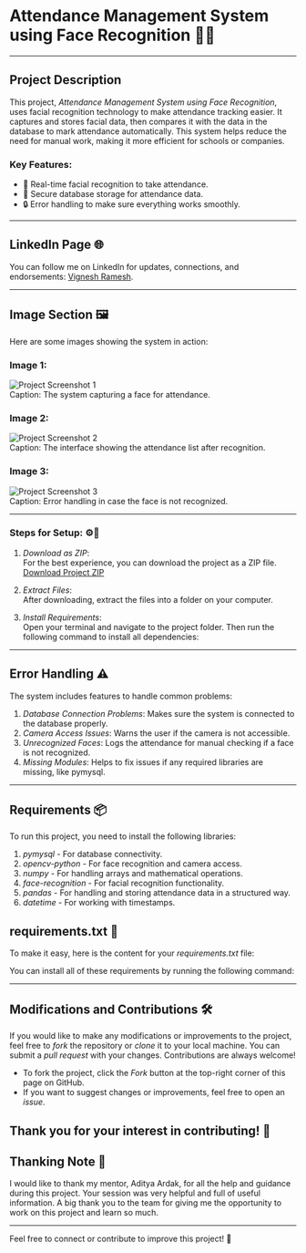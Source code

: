 # Attendance Management System using Face Recognition 📸✅

---

## Project Description  
This project, *Attendance Management System using Face Recognition*, uses facial recognition technology to make attendance tracking easier. 
It captures and stores facial data, then compares it with the data in the database to mark attendance automatically. This system helps reduce the
need for manual work, making it more efficient for schools or companies.

### Key Features:  
- 🏫 Real-time facial recognition to take attendance.  
- 💾 Secure database storage for attendance data.  
- 🔒 Error handling to make sure everything works smoothly.

---

## LinkedIn Page 🌐  
You can follow me on LinkedIn for updates, connections, and endorsements: [Vignesh Ramesh](https://www.linkedin.com/in/vigneshramesh-13j01).

---

## Image Section 🖼️  
Here are some images showing the system in action:  

### Image 1:  
![Project Screenshot 1](https://via.placeholder.com/600x300?text=Project+Image+1)  
Caption: The system capturing a face for attendance.

### Image 2:  
![Project Screenshot 2](https://via.placeholder.com/600x300?text=Project+Image+2)  
Caption: The interface showing the attendance list after recognition.

### Image 3:  
![Project Screenshot 3](https://via.placeholder.com/600x300?text=Project+Image+3)  
Caption: Error handling in case the face is not recognized.

---
### Steps for Setup:  ⚙📂
1. *Download as ZIP*:  
   For the best experience, you can download the project as a ZIP file. [Download Project ZIP](https://example.com/project.zip)  

2. *Extract Files*:  
   After downloading, extract the files into a folder on your computer.

3. *Install Requirements*:  
   Open your terminal and navigate to the project folder. Then run the following command to install all dependencies:
---

## Error Handling ⚠️  
The system includes features to handle common problems:  
1. *Database Connection Problems*: Makes sure the system is connected to the database properly.  
2. *Camera Access Issues*: Warns the user if the camera is not accessible.  
3. *Unrecognized Faces*: Logs the attendance for manual checking if a face is not recognized.  
4. *Missing Modules*: Helps to fix issues if any required libraries are missing, like pymysql.

---
## Requirements 📦  
To run this project, you need to install the following libraries:

1. *pymysql* - For database connectivity.
2. *opencv-python* - For face recognition and camera access.
3. *numpy* - For handling arrays and mathematical operations.
4. *face-recognition* - For facial recognition functionality.
5. *pandas* - For handling and storing attendance data in a structured way.
6. *datetime* - For working with timestamps.

## requirements.txt 📄  
To make it easy, here is the content for your *requirements.txt* file:

You can install all of these requirements by running the following command:

---
## Modifications and Contributions 🛠️  
If you would like to make any modifications or improvements to the project, feel free to *fork* the repository or *clone* it to your local machine. You can submit a *pull request* with your changes. Contributions are always welcome!  

- To fork the project, click the *Fork* button at the top-right corner of this page on GitHub.  
- If you want to suggest changes or improvements, feel free to open an *issue*.

Thank you for your interest in contributing! 🚀
---

## Thanking Note 🙏  
I would like to thank my mentor, Aditya Ardak, for all the help and guidance during this project. Your session was very helpful and full of useful information. A big thank you to the team for giving me the opportunity to work on this project and learn so much.

---

Feel free to connect or contribute to improve this project! 🚀
